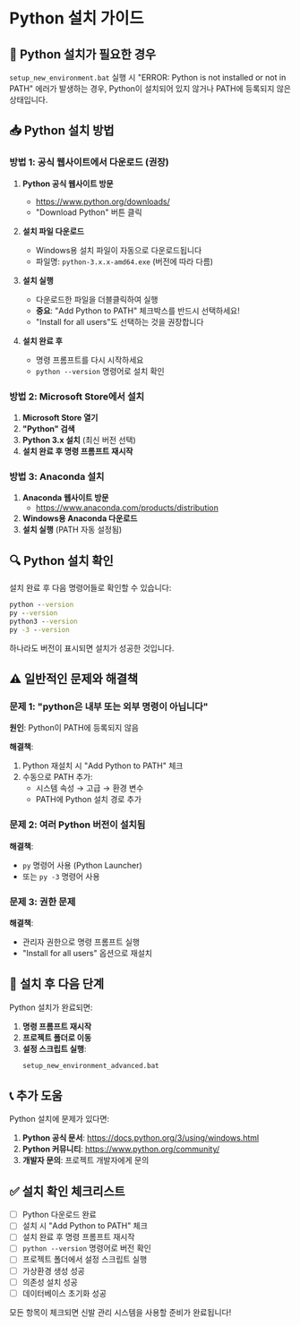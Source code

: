 # Python 설치 가이드

## 🐍 Python 설치가 필요한 경우

`setup_new_environment.bat` 실행 시 "ERROR: Python is not installed or not in PATH" 에러가 발생하는 경우, Python이 설치되어 있지 않거나 PATH에 등록되지 않은 상태입니다.

## 📥 Python 설치 방법

### 방법 1: 공식 웹사이트에서 다운로드 (권장)

1. **Python 공식 웹사이트 방문**
   - https://www.python.org/downloads/
   - "Download Python" 버튼 클릭

2. **설치 파일 다운로드**
   - Windows용 설치 파일이 자동으로 다운로드됩니다
   - 파일명: `python-3.x.x-amd64.exe` (버전에 따라 다름)

3. **설치 실행**
   - 다운로드한 파일을 더블클릭하여 실행
   - **중요**: "Add Python to PATH" 체크박스를 반드시 선택하세요!
   - "Install for all users"도 선택하는 것을 권장합니다

4. **설치 완료 후**
   - 명령 프롬프트를 다시 시작하세요
   - `python --version` 명령어로 설치 확인

### 방법 2: Microsoft Store에서 설치

1. **Microsoft Store 열기**
2. **"Python" 검색**
3. **Python 3.x 설치** (최신 버전 선택)
4. **설치 완료 후 명령 프롬프트 재시작**

### 방법 3: Anaconda 설치

1. **Anaconda 웹사이트 방문**
   - https://www.anaconda.com/products/distribution
2. **Windows용 Anaconda 다운로드**
3. **설치 실행** (PATH 자동 설정됨)

## 🔍 Python 설치 확인

설치 완료 후 다음 명령어들로 확인할 수 있습니다:

```cmd
python --version
py --version
python3 --version
py -3 --version
```

하나라도 버전이 표시되면 설치가 성공한 것입니다.

## ⚠️ 일반적인 문제와 해결책

### 문제 1: "python은 내부 또는 외부 명령이 아닙니다"

**원인**: Python이 PATH에 등록되지 않음

**해결책**:
1. Python 재설치 시 "Add Python to PATH" 체크
2. 수동으로 PATH 추가:
   - 시스템 속성 → 고급 → 환경 변수
   - PATH에 Python 설치 경로 추가

### 문제 2: 여러 Python 버전이 설치됨

**해결책**:
- `py` 명령어 사용 (Python Launcher)
- 또는 `py -3` 명령어 사용

### 문제 3: 권한 문제

**해결책**:
- 관리자 권한으로 명령 프롬프트 실행
- "Install for all users" 옵션으로 재설치

## 🚀 설치 후 다음 단계

Python 설치가 완료되면:

1. **명령 프롬프트 재시작**
2. **프로젝트 폴더로 이동**
3. **설정 스크립트 실행**:
   ```cmd
   setup_new_environment_advanced.bat
   ```

## 📞 추가 도움

Python 설치에 문제가 있다면:

1. **Python 공식 문서**: https://docs.python.org/3/using/windows.html
2. **Python 커뮤니티**: https://www.python.org/community/
3. **개발자 문의**: 프로젝트 개발자에게 문의

## ✅ 설치 확인 체크리스트

- [ ] Python 다운로드 완료
- [ ] 설치 시 "Add Python to PATH" 체크
- [ ] 설치 완료 후 명령 프롬프트 재시작
- [ ] `python --version` 명령어로 버전 확인
- [ ] 프로젝트 폴더에서 설정 스크립트 실행
- [ ] 가상환경 생성 성공
- [ ] 의존성 설치 성공
- [ ] 데이터베이스 초기화 성공

모든 항목이 체크되면 신발 관리 시스템을 사용할 준비가 완료됩니다!
